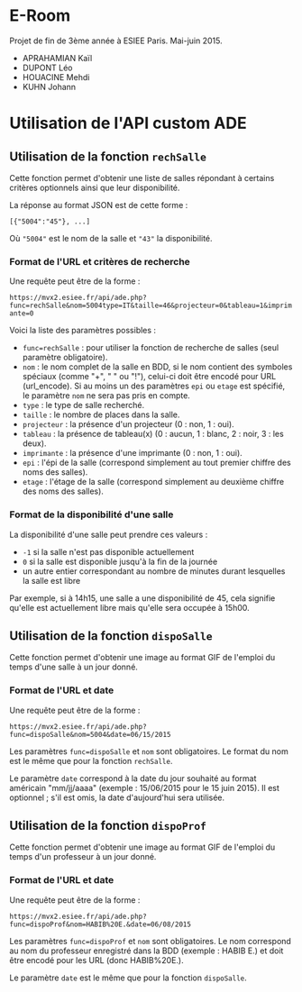 # E-Room

Projet de fin de 3ème année à ESIEE Paris.
Mai-juin 2015.

* APRAHAMIAN Kaïl
* DUPONT Léo
* HOUACINE Mehdi
* KUHN Johann

# Utilisation de l'API custom ADE
## Utilisation de la fonction `rechSalle`

Cette fonction permet d'obtenir une liste de salles répondant à certains critères optionnels ainsi que leur disponibilité.

La réponse au format JSON est de cette forme :

`[{"5004":"45"}, ...]`

Où `"5004"` est le nom de la salle et `"43"` la disponibilité.

### Format de l'URL et critères de recherche

Une requête peut être de la forme :

`https://mvx2.esiee.fr/api/ade.php?func=rechSalle&nom=5004type=IT&taille=46&projecteur=0&tableau=1&imprimante=0`

Voici la liste des paramètres possibles :

- `func=rechSalle` : pour utiliser la fonction de recherche de salles (seul paramètre obligatoire).
- `nom` : le nom complet de la salle en BDD, si le nom contient des symboles spéciaux (comme "+", " " ou "!"), celui-ci doit être encodé pour URL (url_encode). Si au moins un des paramètres `epi` ou `etage` est spécifié, le paramètre `nom` ne sera pas pris en compte.
- `type` : le type de salle recherché.
- `taille` : le nombre de places dans la salle.
- `projecteur` : la présence d'un projecteur (0 : non, 1 : oui).
- `tableau` : la présence de tableau(x) (0 : aucun, 1 : blanc, 2 : noir, 3 : les deux).
- `imprimante` : la présence d'une imprimante (0 : non, 1 : oui).
- `epi` : l'épi de la salle (correspond simplement au tout premier chiffre des noms des salles).
- `etage` : l'étage de la salle (correspond simplement au deuxième chiffre des noms des salles).

### Format de la disponibilité d'une salle

La disponibilité d'une salle peut prendre ces valeurs :

- `-1` si la salle n'est pas disponible actuellement
- `0` si la salle est disponible jusqu'à la fin de la journée
- un autre entier correspondant au nombre de minutes durant lesquelles la salle est libre

Par exemple, si à 14h15, une salle a une disponibilité de 45, cela signifie qu'elle est actuellement libre mais qu'elle sera occupée à 15h00.

## Utilisation de la fonction `dispoSalle`

Cette fonction permet d'obtenir une image au format GIF de l'emploi du temps d'une salle à un jour donné.

### Format de l'URL et date

Une requête peut être de la forme :

`https://mvx2.esiee.fr/api/ade.php?func=dispoSalle&nom=5004&date=06/15/2015`

Les paramètres `func=dispoSalle` et `nom` sont obligatoires. Le format du nom est le même que pour la fonction `rechSalle`.

Le paramètre `date` correspond à la date du jour souhaité au format américain "mm/jj/aaaa" (exemple : 15/06/2015 pour le 15 juin 2015). Il est optionnel ; s'il est omis, la date d'aujourd'hui sera utilisée.

## Utilisation de la fonction `dispoProf`

Cette fonction permet d'obtenir une image au format GIF de l'emploi du temps d'un professeur à un jour donné.

### Format de l'URL et date

Une requête peut être de la forme :

`https://mvx2.esiee.fr/api/ade.php?func=dispoProf&nom=HABIB%20E.&date=06/08/2015`

Les paramètres `func=dispoProf` et `nom` sont obligatoires. Le nom correspond au nom du professeur enregistré dans la BDD (exemple : HABIB E.) et doit être encodé pour les URL (donc HABIB%20E.).

Le paramètre `date` est le même que pour la fonction `dispoSalle`.
